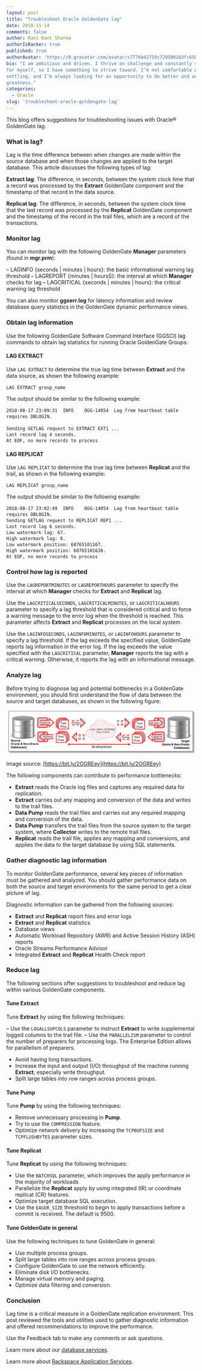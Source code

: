 ```yaml
---
layout: post
title: "Troubleshoot Oracle GoldenGate lag"
date: 2018-11-14
comments: false
author: Ravi Kant Sharma
authorIsRacker: true
published: true
authorAvatar: 'https://0.gravatar.com/avatar/c7776b42759c729500163fc6588221ac'
bio: "I am ambitious and driven. I thrive on challenge and constantly set goals
for myself, so I have something to strive toward. I’m not comfortable with
settling, and I’m always looking for an opportunity to do better and achieve
greatness."
categories:
  - Oracle
slug: 'troubleshoot-oracle-goldengate-lag' 
---
```


This blog offers suggestions for troubleshooting issues with Oracle&reg;
GoldenGate lag.

<!--more-->

### What is lag?

Lag is the time difference between when changes are made within the source
database and when those changes are applied to the target database. This article
discusses the following types of lag:

**Extract lag**: The difference, in seconds, between the system clock time that
a record was processed by the **Extract** GoldenGate component and the timestamp
of that record in the data source.

**Replicat lag**: The difference, in seconds, between the system clock time that
the last record was processed by the **Replicat** GoldenGate component and the
timestamp of the record in the trail files, which are a record of the transactions.

### Monitor lag

You can monitor lag with the following GoldenGate **Manager** parameters (found in
**mgr.prm**):

–  LAGINFO {seconds | minutes | hours}: the basic informational warning lag threshold
–  LAGREPORT {minutes | hoursS}: the interval at which **Manager** checks for lag
–  LAGCRITICAL {seconds | minutes | hours}: the critical warning lag threshold

You can also monitor **ggserr.log** for latency information and review database
query statistics in the GoldenGate dynamic performance views.

### Obtain lag information

Use the following GoldenGate Software Command Interface (GGSCI) lag commands to
obtain lag statistics for running Oracle GoldenGate Groups:

#### LAG EXTRACT

Use `LAG EXTRACT` to determine the true lag time between **Extract** and the data
source, as shown the following example:

    LAG EXTRACT group_name

The output should be similar to the following example:

    2018-08-17 23:09:31  INFO    OGG-14054  Lag from heartbeat table requires DBLOGIN.

    Sending GETLAG request to EXTRACT EXT1 ...
    Last record lag 4 seconds.
    At EOF, no more records to process

#### LAG REPLICAT

Use `LAG REPLICAT` to determine the true lag time between **Replicat** and the
trail, as shown in the following example:

    LAG REPLICAT group_name

The output should be similar to the following example:

    2018-08-17 23:02:49  INFO    OGG-14054  Lag from heartbeat table requires DBLOGIN.
    Sending GETLAG request to REPLICAT REP1 ...
    Last record lag 6 seconds.
    Low watermark lag: 67.
    High watermark lag: 8.
    Low watermark position: 68765101167.
    High watermark position: 68765101638.
    At EOF, no more records to process

### Control how lag is reported

Use the `LAGREPORTMINUTES` or `LAGREPORTHOURS` parameter to specify the interval
at which **Manager** checks for **Extract** and **Replicat** lag.

Use the `LAGCRITICALSECONDS`, `LAGCRITICALMINUTES`, or `LAGCRITICALHOURS`
parameter to specify a lag threshold that is considered critical and to force a
warning message to the error log when the threshold is reached. This parameter
affects **Extract** and **Replicat** processes on the local system.

Use the `LAGINFOSECONDS`, `LAGINFOMINUTES`, or `LAGINFOHOURS` parameter to
specify a lag threshold. If the lag exceeds the specified value, GoldenGate
reports lag information in the error log. If the lag exceeds the value specified
with the `LAGCRITICAL` parameter, **Manager** reports the lag with a critical
warning. Otherwise, it reports the lag with an informational message.

### Analyze lag

Before trying to diagnose lag and potential bottlenecks in a GoldenGate
environment, you should first understand the flow of data between the source and
target databases, as shown in the following figure:

![](Picture1.png)

Image source: [https://bit.ly/2OGREey](https://bit.ly/2OGREey)

The following components can contribute to performance bottlenecks:

- **Extract** reads the Oracle log files and captures any required data for
  replication.
- **Extract** carries out any mapping and conversion of the data and writes
  to the trail files.
- **Data Pump** reads the trail files and carries out any required mapping and
  conversion of the data.
- **Data Pump** transfers the trail files from the source system to the target
  system, where **Collector** writes to the remote trail files.
- **Replicat** reads the trail file, applies any mapping and conversions, and
  applies the data to the target database by using SQL statements.

### Gather diagnostic lag information

To monitor GoldenGate performance, several key pieces of information must be
gathered and analyzed. You should gather performance data on both the source
and target environments for the same period to get a clear picture of lag.

Diagnostic information can be gathered from the following sources:

-  **Extract** and **Replicat** report files and error logs
-  **Extract** and **Replicat** statistics
-  Database views
-  Automatic Workload Repository (AWR) and Active Session History (ASH) reports
-  Oracle Streams Performance Advisor
-  Integrated **Extract** and **Replicat** Health Check report

### Reduce lag

The following sections offer suggestions to troubleshoot and reduce lag within
various GoldenGate components.

#### Tune Extract

Tune **Extract** by using the following techniques:

–  Use the `LOGALLSUPCOLS` parameter to instruct **Extract** to write
   supplemental logged columns to the trail file.
–  Use the `PARALLELISM` parameter to control the number of preparers for
   processing logs. The Enterprise Edition allows for parallelism of preparers.
-  Avoid having long transactions.
-  Increase the input and output (I/O) throughput of the machine running
   **Extract**, especially write throughput.
-  Split large tables into row ranges across process groups.

#### Tune Pump

Tune **Pump** by using the following techniques:

-  Remove unnecessary processing in **Pump**.
-  Try to use the `COMPRESSION` feature.
-  Optimize network delivery by increasing the `TCPBUFSIZE` and `TCPFLUSHBYTES`
   parameter sizes.

#### Tune Replicat

Tune **Replicat** by using the following techniques:

-  Use the `BATCHSQL` parameter, which improves the apply performance in the
   majority of workloads
-  Parallelize the **Replicat** apply by using integrated (IR) or coordinate
   replicat (CR) features.
-  Optimize target database SQL execution.
-  Use the `EAGER_SIZE` threshold to begin to apply transactions before a
   commit is received. The default is 9500.

#### Tune GoldenGate in general

Use the following techniques to tune GoldenGate in general:

-	Use multiple process groups.
-  Split large tables into row ranges across process groups.
-	Configure GoldenGate to use the network efficiently.
-	Eliminate disk I/O bottlenecks.
-	Manage virtual memory and paging.
-	Optimize data filtering and conversion.

### Conclusion

Lag time is a critical measure in a GoldenGate replication environment. This
post reviewed the tools and utilities used to gather diagnostic information
and offered recommendations to improve the performance.

Use the Feedback tab to make any comments or ask questions.

Learn more about our [database services](https://www.rackspace.com/dba-services).

Learn more about [Rackspace Application Services](https://www.rackspace.com/application-management).
